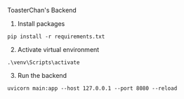 ToasterChan's Backend

1. Install packages

```
pip install -r requirements.txt
```

2. Activate virtual environment
```
.\venv\Scripts\activate
```

3. Run the backend
```
uvicorn main:app --host 127.0.0.1 --port 8080 --reload
```